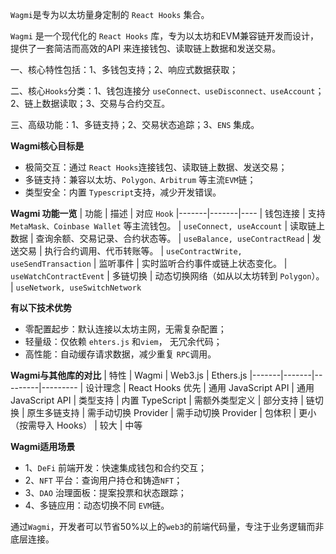 `Wagmi`是专为以太坊量身定制的 `React Hooks` 集合。

`Wagmi` 是一个现代化的 `React Hooks` 库，专为以太坊和EVM兼容链开发而设计，提供了一套简洁而高效的API 来连接钱包、读取链上数据和发送交易。

一、核心特性包括：1、多钱包支持；2、响应式数据获取；

二、核心`Hooks`分类：1、钱包连接分 `useConnect、useDisconnect、useAccount`； 2、链上数据读取；3、交易与合约交互。

三、高级功能：1、多链支持；2、交易状态追踪；3、`ENS` 集成。

**Wagmi核心目标是**
- 极简交互：通过 `React Hooks`连接钱包、读取链上数据、发送交易；
- 多链支持：兼容以太坊、`Polygon、Arbitrum` 等主流`EVM`链；
- 类型安全：内置 `Typescript`支持，减少开发错误。

**Wagmi 功能一览**
| 功能	| 描述	| 对应 `Hook`
|-------|-------|----
| 钱包连接	| 支持 `MetaMask、Coinbase Wallet` 等主流钱包。	| `useConnect, useAccount`
| 读取链上数据	| 查询余额、交易记录、合约状态等。	| `useBalance, useContractRead`
| 发送交易	| 执行合约调用、代币转账等。	| `useContractWrite, useSendTransaction`
| 监听事件	| 实时监听合约事件或链上状态变化。	| `useWatchContractEvent`
| 多链切换	| 动态切换网络（如从以太坊转到 `Polygon`）。	| `useNetwork, useSwitchNetwork`

**有以下技术优势**
- 零配置起步：默认连接以太坊主网，无需复杂配置；
- 轻量级：仅依赖 `ehters.js` 和`viem`， 无冗余代码；
- 高性能：自动缓存请求数据，减少重复 `RPC`调用。


**Wagmi与其他库的对比**
| 特性	| Wagmi	| Web3.js	| Ethers.js
|-------|-------|---------|---------
| 设计理念	| React Hooks 优先	| 通用 JavaScript API	| 通用 JavaScript API
| 类型支持	| 内置 TypeScript	| 需额外类型定义	| 部分支持
| 链切换	| 原生多链支持	| 需手动切换 Provider	| 需手动切换 Provider
| 包体积	| 更小（按需导入 Hooks）	| 较大	| 中等

**Wagmi适用场景**
- 1、`DeFi` 前端开发：快速集成钱包和合约交互；
- 2、`NFT` 平台：查询用户持仓和铸造`NFT`；
- 3、`DAO` 治理面板：提案投票和状态跟踪；
- 4、多链应用：动态切换不同 `EVM`链。


通过`Wagmi`，开发者可以节省50%以上的`web3`的前端代码量，专注于业务逻辑而非底层连接。
